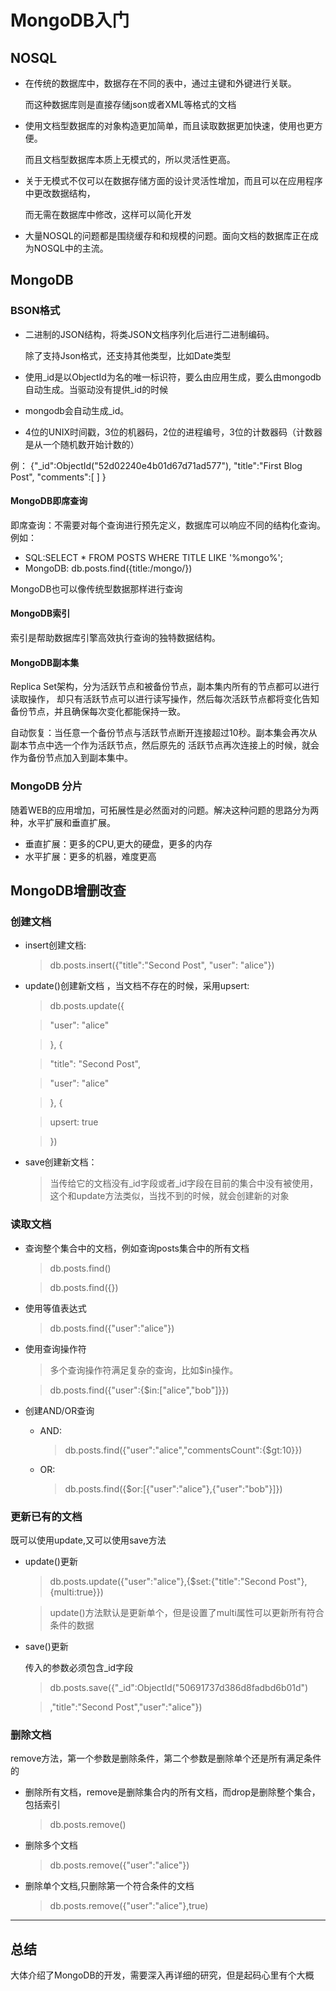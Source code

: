 # MongoDB入门
## NOSQL
- 在传统的数据库中，数据存在不同的表中，通过主键和外键进行关联。

  而这种数据库则是直接存储json或者XML等格式的文档

- 使用文档型数据库的对象构造更加简单，而且读取数据更加快速，使用也更方便。

  而且文档型数据库本质上无模式的，所以灵活性更高。

- 关于无模式不仅可以在数据存储方面的设计灵活性增加，而且可以在应用程序中更改数据结构，

  而无需在数据库中修改，这样可以简化开发

- 大量NOSQL的问题都是围绕缓存和和规模的问题。面向文档的数据库正在成为NOSQL中的主流。

## MongoDB
### BSON格式
- 二进制的JSON结构，将类JSON文档序列化后进行二进制编码。

  除了支持Json格式，还支持其他类型，比如Date类型

- 使用_id是以ObjectId为名的唯一标识符，要么由应用生成，要么由mongodb自动生成。当驱动没有提供_id的时候
- mongodb会自动生成_id。
- 4位的UNIX时间戳，3位的机器码，2位的进程编号，3位的计数器码（计数器是从一个随机数开始计数的）

例： {"_id":ObjectId("52d02240e4b01d67d71ad577"),     "title":"First Blog Post",     "comments":[ ] }

#### MongoDB即席查询
即席查询：不需要对每个查询进行预先定义，数据库可以响应不同的结构化查询。  例如：
- SQL:SELECT * FROM POSTS WHERE TITLE LIKE '%mongo%';
- MongoDB: db.posts.find({title:/mongo/})

MongoDB也可以像传统型数据那样进行查询

#### MongoDB索引
索引是帮助数据库引擎高效执行查询的独特数据结构。

#### MongoDB副本集
Replica Set架构，分为活跃节点和被备份节点，副本集内所有的节点都可以进行读取操作， 却只有活跃节点可以进行读写操作，然后每次活跃节点都将变化告知备份节点，并且确保每次变化都能保持一致。

自动恢复：当任意一个备份节点与活跃节点断开连接超过10秒。副本集会再次从副本节点中选一个作为活跃节点，然后原先的 活跃节点再次连接上的时候，就会作为备份节点加入到副本集中。

### MongoDB 分片
随着WEB的应用增加，可拓展性是必然面对的问题。解决这种问题的思路分为两种，水平扩展和垂直扩展。
- 垂直扩展：更多的CPU,更大的硬盘，更多的内存
- 水平扩展：更多的机器，难度更高

## MongoDB增删改查
### 创建文档
- insert创建文档:

  > db.posts.insert({"title":"Second Post", "user": "alice"})

- update()创建新文档 ，当文档不存在的时候，采用upsert:

  > db.posts.update({

  > "user": "alice"

  > }, {

  > "title": "Second Post",

  > "user": "alice"

  > }, {

  > upsert: true

  > })

- save创建新文档：

  > 当传给它的文档没有_id字段或者_id字段在目前的集合中没有被使用，这个和update方法类似，当找不到的时候，就会创建新的对象

### 读取文档
- 查询整个集合中的文档，例如查询posts集合中的所有文档

  > db.posts.find()  

  > db.posts.find({})

- 使用等值表达式

  > db.posts.find({"user":"alice"})

- 使用查询操作符

  > 多个查询操作符满足复杂的查询，比如$in操作。  

  > db.posts.find({"user":{$in:["alice","bob"]}})

- 创建AND/OR查询
  - AND:

    > db.posts.find({"user":"alice","commentsCount":{$gt:10}})

  - OR:

    > db.posts.find({$or:[{"user":"alice"},{"user":"bob"}]})

### 更新已有的文档
既可以使用update,又可以使用save方法
- update()更新

  > db.posts.update({"user":"alice"},{$set:{"title":"Second Post"},{multi:true}})  

  > update()方法默认是更新单个，但是设置了multi属性可以更新所有符合条件的数据

- save()更新

  传入的参数必须包含_id字段

  > db.posts.save({"_id":ObjectId("50691737d386d8fadbd6b01d")

  > ,"title":"Second Post","user":"alice"})

### 删除文档
remove方法，第一个参数是删除条件，第二个参数是删除单个还是所有满足条件的
- 删除所有文档，remove是删除集合内的所有文档，而drop是删除整个集合，包括索引

  > db.posts.remove()

- 删除多个文档

  > db.posts.remove({"user":"alice"})

- 删除单个文档,只删除第一个符合条件的文档

  > db.posts.remove({"user":"alice"},true)

--------------------------------------------------------------------------------

## 总结
大体介绍了MongoDB的开发，需要深入再详细的研究，但是起码心里有个大概
